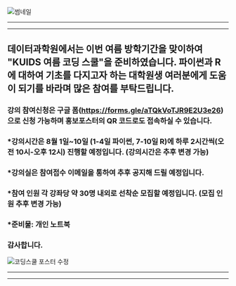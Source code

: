 
![썸네일](https://github.com/kuids/kuids.github.io/assets/91585914/1c495b1a-45a6-41ec-9816-b17f47941f32)

*******************************************************************************

*******************************************************************************

## 데이터과학원에서는 이번 여름 방학기간을 맞이하여 "KUIDS 여름 코딩 스쿨"을 준비하였습니다. 파이썬과 R에 대하여 기초를 다지고자 하는 대학원생 여러분에게 도움이 되기를 바라며 많은 참여를 부탁드립니다.

### 강의 참여신청은 구글 폼(https://forms.gle/aTQkVoTJR9E2U3e26) 으로 신청 가능하며 홍보포스터의 QR 코드로도 접속하실 수 있습니다.

### *강의시간은 8월 1일~10일 (1-4일 파이썬, 7-10일 R)에 하루 2시간씩(오전 10시-오후 12시) 진행할 예정입니다. (강의시간은 추후 변경 가능)

### *강의실은 참여접수 이메일을 통하여 추후 공지해 드릴 예정입니다.

### *참여 인원 각 강좌당 약 30명 내외로 선착순 모집할 예정입니다. (모집 인원 추후 변경 가능) 

### *준비물: 개인 노트북

### 감사합니다. 


![코딩스쿨 포스터 수정](https://github.com/kuids/kuids.github.io/assets/91585914/b6406f87-8149-421f-b08b-15a622525c75)

*******************************************************************************

*******************************************************************************


